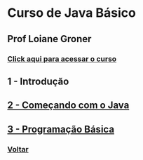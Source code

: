 # Curso de Java Básico

## Prof Loiane Groner

### [Click aqui para acessar o curso](https://loiane.training/curso/java-basico)

## 1 - Introdução

## [2 - Começando com o Java](https://github.com/lex4brao/01.CURSOS.E.ESTUDOS/tree/main/02.JAVA.-.LOIANE.GRONER/01.JAVA.BASICO/2%20-%20Come%C3%A7ando%20com%20o%20Java)

## [3 - Programação Básica](https://github.com/lex4brao/01.CURSOS.E.ESTUDOS/tree/main/02.JAVA.-.LOIANE.GRONER/01.JAVA.BASICO/3%20-%20Programa%C3%A7%C3%A3o%20B%C3%A1sica)

### [Voltar](https://github.com/lex4brao/01.CURSOS.E.ESTUDOS/tree/main/02.JAVA.-.LOIANE.GRONER)
